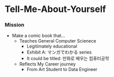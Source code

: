 # Tell-Me-About-Yourself



### Mission

- Make a comic book that...
  - Teaches General Computer Scienece
    - Legitimately educational
    - Exhibit A: マンガでわかる series
    - It could be titled: 만화로 배우는 컴퓨터공학
  - Reflects My Career journey
    - From Art Student to Data Engineer
